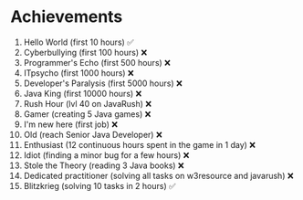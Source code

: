 # Achievements
1. Hello World (first 10 hours) :white_check_mark:
2. Cyberbullying (first 100 hours) :x:
3. Programmer's Echo (first 500 hours) :x:
4. ITpsycho (first 1000 hours) :x:
5. Developer's Paralysis (first 5000 hours) :x:
6. Java King (first 10000 hours) :x:
7. Rush Hour (lvl 40 on JavaRush) :x:
8. Gamer (creating 5 Java games) :x:
9. I'm new here (first job) :x:
10. Old (reach Senior Java Developer) :x:
11. Enthusiast (12 continuous hours spent in the game in 1 day) :x:
12. Idiot (finding a minor bug for a few hours) :x:
13. Stole the Theory (reading 3 Java books) :x:
14. Dedicated practitioner (solving all tasks on w3resource and javarush) :x:
15. Blitzkrieg (solving 10 tasks in 2 hours) :white_check_mark:

